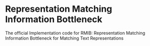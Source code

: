# Representation Matching Information Bottleneck
The official Implementation code for RMIB: Representation Matching Information Bottleneck for Matching Text Representations
